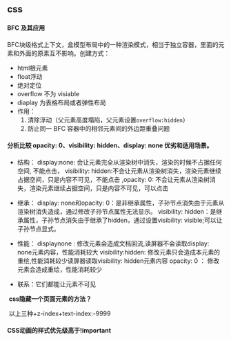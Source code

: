 ## css

#### BFC 及其应用

BFC块级格式上下文，盒模型布局中的一种渲染模式，相当于独立容器，里面的元素和外面的原素互不影响。创建方式：

- html根元素
- float浮动
- 绝对定位
- overflow 不为 visiable
- diaplay 为表格布局或者弹性布局
- 作用：
  1. 清除浮动（父元素高度塌陷，父元素设置`overflow:hidden`）
  2. 防止同一 BFC 容器中的相邻元素间的外边距重叠问题

#### 分析比较 opacity: 0、visibility: hidden、display: none 优劣和适用场景。

- 结构： display:none: 会让元素完全从渲染树中消失，渲染的时候不占据任何空间, 不能点击， visibility: hidden:不会让元素从渲染树消失，渲染元素继续占据空间，只是内容不可见，不能点击 ,opacity: 0: 不会让元素从渲染树消失，渲染元素继续占据空间，只是内容不可见，可以点击

- 继承： display: none和opacity: 0：是非继承属性，子孙节点消失由于元素从渲染树消失造成，通过修改子孙节点属性无法显示。 visibility: hidden：是继承属性，子孙节点消失由于继承了hidden，通过设置visibility: visible;可以让子孙节点显式。

- 性能： displaynone : 修改元素会造成文档回流,读屏器不会读取display: none元素内容，性能消耗较大 visibility:hidden: 修改元素只会造成本元素的重绘,性能消耗较少读屏器读取visibility: hidden元素内容 opacity: 0 ： 修改元素会造成重绘，性能消耗较少

- 联系：它们都能让元素不可见



​	**css隐藏一个页面元素的方法？**

​	以上三种+z-index+text-index:-9999



#### CSS动画的样式优先级高于!important



